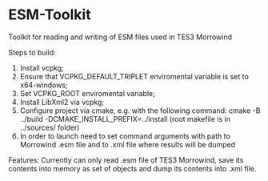 # ESM-Toolkit
Toolkit for reading and writing of ESM files used in TES3 Morrowind

Steps to build:
1. Install vcpkg;
2. Ensure that VCPKG_DEFAULT_TRIPLET enviromental variable is set to x64-windows;
3. Set VCPKG_ROOT enviromental variable;
4. Install LibXml2 via vcpkg;
5. Configure project via cmake, e.g. with the following command: cmake -B ../build -DCMAKE_INSTALL_PREFIX=../install (root makefile is in ../sources/ folder)
6. In order to launch need to set command arguments with path to Morrowind .esm file and to .xml file where results will be dumped

Features:
Currently can only read .esm file of TES3 Morrowind, save its contents into memory as set of objects and dump its contents into .xml file.
